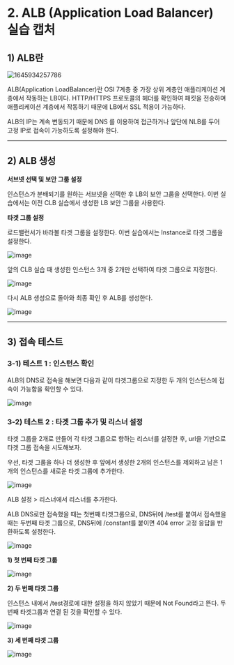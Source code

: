 # 2. ALB (Application Load Balancer) 실습 캡처

## 1) ALB란

![1645934257786](C:\Users\kyuri\AppData\Roaming\Typora\typora-user-images\1645934257786.png)

ALB(Application LoadBalancer)란 OSI 7계층 중 가장 상위 계층인 애플리케이션 계층에서 작동하는 LB이다. HTTP/HTTPS 프로토콜의 헤더를 확인하여 패킷을 전송하며 애플리케이션 계층에서 작동하기 때문에 LB에서 SSL 적용이 가능하다.

ALB의 IP는 계속 변동되기 때문에 DNS 를 이용하여 접근하거나 앞단에 NLB를 두어 고정 IP로 접속이 가능하도록 설정해야 한다.

-----------



## 2) ALB 생성

**서브넷 선택 및 보안 그룹 설정**

인스턴스가 분배되기를 원하는 서브넷을 선택한 후 LB의 보안 그룹을 선택한다. 이번 실습에서는 이전 CLB 실습에서 생성한 LB 보안 그룹을 사용한다.



**타겟 그룹 설정**

로드밸런서가 바라볼 타겟 그룹을 설정한다. 이번 실습에서는 Instance로 타겟 그룹을 설정한다.

![image](https://user-images.githubusercontent.com/42667951/155867805-7a90c578-4d5f-4745-a974-3ae115ff2924.png)



앞의 CLB 실습 때 생성한 인스턴스 3개 중 2개만 선택하여 타겟 그룹으로 지정한다.

![image](https://user-images.githubusercontent.com/42667951/155867838-60d445ed-0b84-4835-a2dd-334725037b64.png)

  

다시 ALB 생성으로 돌아와 최종 확인 후 ALB를 생성한다.

![image](https://user-images.githubusercontent.com/42667951/155867863-f9e59414-d2af-4b38-92f5-1b0e7a250f8c.png)



-----------



## 3) 접속 테스트

### 3-1)  테스트 1 : 인스턴스 확인

ALB의 DNS로 접속을 해보면 다음과 같이 타겟그룹으로 지정한 두 개의 인스턴스에 접속이 가능함을 확인할 수 있다.

![image](https://user-images.githubusercontent.com/42667951/155867892-98063c04-0c42-4e34-9bde-5b52172d83a0.png)



### 3-2) 테스트 2 : 타겟 그룹 추가  및 리스너 설정

타겟 그룹을 2개로 만들어 각 타겟 그룹으로 향하는 리스너를 설정한 후, url을 기반으로 타겟 그룹 접속을 시도해보자.

우선, 타겟 그룹을 하나 더 생성한 후 앞에서 생성한 2개의 인스턴스를 제외하고 남은 1개의 인스턴스를 새로운 타겟 그룹에 추가한다.

![image](https://user-images.githubusercontent.com/42667951/155867923-7d501f41-b6b2-41ff-8fbe-a1e1a764eacd.png)

  

ALB 설정 > 리스너에서 리스너를 추가한다.

ALB DNS로만 접속했을 때는 첫번째 타겟그룹으로, DNS뒤에 /test를 붙여서 접속했을 때는 두번째 타겟 그룹으로, DNS뒤에 /constant를 붙이면 404 error 고정 응답을 반환하도록 설정한다.

![image](https://user-images.githubusercontent.com/42667951/155868658-2121b071-a88b-411c-88f0-774aaf0a5ca6.png)

  

**1) 첫 번째 타겟 그룹**

![image](https://user-images.githubusercontent.com/42667951/155867892-98063c04-0c42-4e34-9bde-5b52172d83a0.png)

  

**2) 두 번째 타겟 그룹**

인스턴스 내에서 /test경로에 대한 설정을 하지 않았기 때문에 Not Found라고 뜬다. 두 번째 타겟그룹과 연결 된 것을 확인할 수 있다.

![image](https://user-images.githubusercontent.com/42667951/155868690-33d91c47-7ec9-44eb-ac2d-f6781527ab33.png)

  

**3) 세 번째 타겟 그룹**

![image](https://user-images.githubusercontent.com/42667951/155868688-f3f78b63-9ab3-4b0b-84dd-c2a54c2c8979.png)

